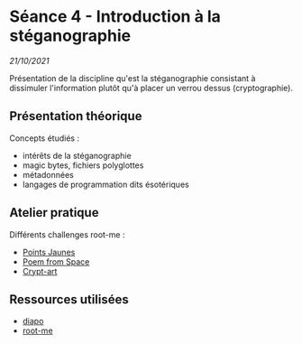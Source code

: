 # Séance 4 - Introduction à la stéganographie
*21/10/2021*

Présentation de la discipline qu'est la stéganographie consistant à dissimuler l'information plutôt qu'à placer un verrou dessus (cryptographie).

## Présentation théorique
Concepts étudiés : 
- intérêts de la stéganographie
- magic bytes, fichiers polyglottes
- métadonnées
- langages de programmation dits ésotériques

## Atelier pratique
Différents challenges root-me :
- [Points Jaunes](https://www.root-me.org/fr/Challenges/Steganographie/Points-jaunes)
- [Poem from Space](https://www.root-me.org/fr/Challenges/Steganographie/Poem-from-Space)
- [Crypt-art](https://www.root-me.org/fr/Challenges/Steganographie/Crypt-art)

## Ressources utilisées
- [diapo](https://docs.google.com/presentation/d/1xoIp4iRWyb9_WEX_Y5p06EEJ5MeEh1Ca/edit?usp=sharing&ouid=102455024716243198965&rtpof=true&sd=true)
- [root-me](https://www.root-me.org)